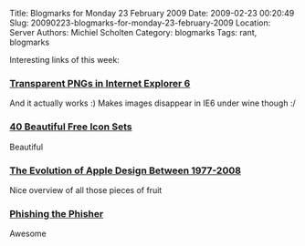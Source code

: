 Title: Blogmarks for Monday 23 February 2009
Date: 2009-02-23 00:20:49
Slug: 20090223-blogmarks-for-monday-23-february-2009
Location: Server
Authors: Michiel Scholten
Category: blogmarks
Tags: rant, blogmarks

<p>Interesting links of this week:</p>
<h3><a href="http://24ways.org/2007/supersleight-transparent-png-in-ie6">Transparent PNGs in Internet Explorer 6</a></h3>
<p>And it actually works :) Makes images disappear in IE6 under wine though :/</p>
<h3><a href="http://sixrevisions.com/resources/40-beautiful-free-icon-sets/">40 Beautiful Free Icon Sets</a></h3>
<p>Beautiful</p>
<h3><a href="http://www.webdesignerdepot.com/2009/01/the-evolution-of-apple-design-between-1977-2008/">The Evolution of Apple Design Between 1977-2008</a></h3>
<p>Nice overview of all those pieces of fruit</p>
<h3><a href="http://www.electric-escape.net/node/1426">Phishing the Phisher</a></h3>
<p>Awesome</p>
